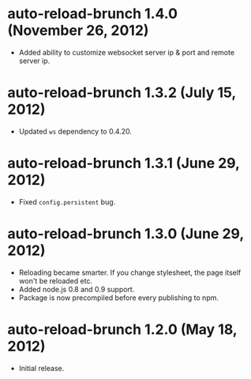 # auto-reload-brunch 1.4.0 (November 26, 2012)
* Added ability to customize websocket server ip & port and remote server ip.

# auto-reload-brunch 1.3.2 (July 15, 2012)
* Updated `ws` dependency to 0.4.20.

# auto-reload-brunch 1.3.1 (June 29, 2012)
* Fixed `config.persistent` bug.

# auto-reload-brunch 1.3.0 (June 29, 2012)
* Reloading became smarter. If you change stylesheet, the page itself
won't be reloaded etc.
* Added node.js 0.8 and 0.9 support.
* Package is now precompiled before every publishing to npm.

# auto-reload-brunch 1.2.0 (May 18, 2012)
* Initial release.
